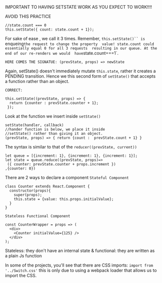 IMPORTANT TO HAVING SETSTATE WORK AS YOU EXPECT TO WORK!!!!

AVOID THIS PRACTICE  
```
//state.count === 0
this.setState({ count: state.count + 1});
```
For sake of ease , we call it 3 times. 
Remember, `this.setState()`` is `enqueing` the request to change the property 
value!
state.count could essentially equal 0 for all 3 requests 
resulting in our queue. At the end of our re-renders we would 
have `state.count===1`. 

`HERE COMES THE SIGNATUE: (prevState, props) => newState`

Again, setState() doesn't immediately mutate `this.state`, 
rather it creates a PENDING transition. 
Hence we this second form of `setState()` that accepts a function rather than 
an object. 

`CORRECT:`
```
this.setState((prevState, props) => {
  return {counter : prevState.counter + 1};
 });
```

Look at the function we insert inside `setState()`
```
setState(handler, callback)
//hander function is below, we place it inside 
//setState() rather than giving it an object. 
(prevState, props) => { return {count :  prevState.count + 1} }
```

The syntax is similar to that of the `reducer((prevState, current))`

```
let queue = [{increment: 1}, {increment: 1}, {increment: 1}];
let state = queue.reduce((prevState, props)=>
 ({ counter: prevState.counter + props.increment })
,{counter: 0})
```


There are 2 ways to declare a component
`Stateful Component`
```
class Counter extends React.Component {
  constructor(props){
    super(props);
    this.state = {value: this.props.initialValue};
  }
}
```

`Stateless Functional Component`
```
const CounterWrapper = props => (
  <div> 
    <Counter initialValue={125} /> 
  </div>
);
```
Stateless: they don't have an internal state & 
functional: they are written as a plain Js function


In some of the projects, you'll see that there are CSS imports:
` import from '../Switch.css' ` this is only due to using a webpack loader
that allows us to import the CSS.